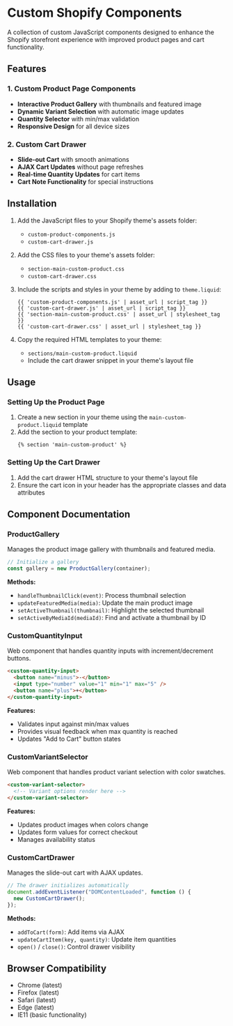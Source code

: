 # Custom Shopify Components

A collection of custom JavaScript components designed to enhance the Shopify storefront experience with improved product pages and cart functionality.

## Features

### 1. Custom Product Page Components

- **Interactive Product Gallery** with thumbnails and featured image
- **Dynamic Variant Selection** with automatic image updates
- **Quantity Selector** with min/max validation
- **Responsive Design** for all device sizes

### 2. Custom Cart Drawer

- **Slide-out Cart** with smooth animations
- **AJAX Cart Updates** without page refreshes
- **Real-time Quantity Updates** for cart items
- **Cart Note Functionality** for special instructions

## Installation

1. Add the JavaScript files to your Shopify theme's assets folder:

   - `custom-product-components.js`
   - `custom-cart-drawer.js`

2. Add the CSS files to your theme's assets folder:

   - `section-main-custom-product.css`
   - `custom-cart-drawer.css`

3. Include the scripts and styles in your theme by adding to `theme.liquid`:

   ```liquid
   {{ 'custom-product-components.js' | asset_url | script_tag }}
   {{ 'custom-cart-drawer.js' | asset_url | script_tag }}
   {{ 'section-main-custom-product.css' | asset_url | stylesheet_tag }}
   {{ 'custom-cart-drawer.css' | asset_url | stylesheet_tag }}
   ```

4. Copy the required HTML templates to your theme:
   - `sections/main-custom-product.liquid`
   - Include the cart drawer snippet in your theme's layout file

## Usage

### Setting Up the Product Page

1. Create a new section in your theme using the `main-custom-product.liquid` template
2. Add the section to your product template:
   ```liquid
   {% section 'main-custom-product' %}
   ```

### Setting Up the Cart Drawer

1. Add the cart drawer HTML structure to your theme's layout file
2. Ensure the cart icon in your header has the appropriate classes and data attributes

## Component Documentation

### ProductGallery

Manages the product image gallery with thumbnails and featured media.

```javascript
// Initialize a gallery
const gallery = new ProductGallery(container);
```

**Methods:**

- `handleThumbnailClick(event)`: Process thumbnail selection
- `updateFeaturedMedia(media)`: Update the main product image
- `setActiveThumbnail(thumbnail)`: Highlight the selected thumbnail
- `setActiveByMediaId(mediaId)`: Find and activate a thumbnail by ID

### CustomQuantityInput

Web component that handles quantity inputs with increment/decrement buttons.

```html
<custom-quantity-input>
  <button name="minus">-</button>
  <input type="number" value="1" min="1" max="5" />
  <button name="plus">+</button>
</custom-quantity-input>
```

**Features:**

- Validates input against min/max values
- Provides visual feedback when max quantity is reached
- Updates "Add to Cart" button states

### CustomVariantSelector

Web component that handles product variant selection with color swatches.

```html
<custom-variant-selector>
  <!-- Variant options render here -->
</custom-variant-selector>
```

**Features:**

- Updates product images when colors change
- Updates form values for correct checkout
- Manages availability status

### CustomCartDrawer

Manages the slide-out cart with AJAX updates.

```javascript
// The drawer initializes automatically
document.addEventListener("DOMContentLoaded", function () {
  new CustomCartDrawer();
});
```

**Methods:**

- `addToCart(form)`: Add items via AJAX
- `updateCartItem(key, quantity)`: Update item quantities
- `open()` / `close()`: Control drawer visibility

## Browser Compatibility

- Chrome (latest)
- Firefox (latest)
- Safari (latest)
- Edge (latest)
- IE11 (basic functionality)

